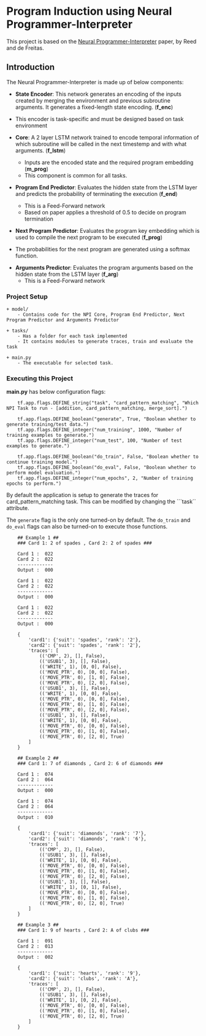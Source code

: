# Program Induction using Neural Programmer-Interpreter

This project is based on the [Neural Programmer-Interpreter](https://arxiv.org/abs/1511.06279) paper, by Reed and de Freitas.

## Introduction ##

The Neural Programmer-Interpreter is made up of below components:

+ **State Encoder**: This network generates an encoding of the inputs created by merging the environment and previous subroutine arguments. It generates a fixed-length state encoding. (**f_enc**)
  
- This encoder is task-specific and must be designed based on task environment
  
+ **Core**: A 2 layer LSTM network trained to encode temporal information of which subroutine will be called in the next timestemp and with what arguments. (**f_lstm**)
    - Inputs are the encoded state and the required program embedding (**m_prog**)
    - This component is common for all tasks.

+ **Program End Predictor**: Evaluates the hidden state from the LSTM layer and predicts the probability of terminating the execution (**f_end**)
    - This is a Feed-Forward network
    - Based on paper applies a threshold of 0.5 to decide on program termination

+ **Next Program Predictor**: Evaluates the program key embedding which is used to compile the next program to be executed (**f_prog**)
  
- The probabilities for the next program are generated using a softmax function.
  
+ **Arguments Predictor**: Evaluates the program arguments based on the hidden state from the LSTM layer (**f_arg**)
    - This is a Feed-Forward network

        
### Project Setup ###
    + model/
        - Contains code for the NPI Core, Program End Predictor, Next Program Predictor and Arguments Predictor
        
    + tasks/
        - Has a folder for each task implemented
        - It contains modules to generate traces, train and evaluate the task
    
    + main.py 
        - The executable for selected task.


### Executing this Project ###

**main.py** has below configuration flags:

```
    tf.app.flags.DEFINE_string("task", "card_pattern_matching", "Which NPI Task to run - [addition, card_pattern_matching, merge_sort].")

    tf.app.flags.DEFINE_boolean("generate", True, "Boolean whether to generate training/test data.")
    tf.app.flags.DEFINE_integer("num_training", 1000, "Number of training examples to generate.")
    tf.app.flags.DEFINE_integer("num_test", 100, "Number of test examples to generate.")

    tf.app.flags.DEFINE_boolean("do_train", False, "Boolean whether to continue training model.")
    tf.app.flags.DEFINE_boolean("do_eval", False, "Boolean whether to perform model evaluation.")
    tf.app.flags.DEFINE_integer("num_epochs", 2, "Number of training epochs to perform.")
```

By default the application is setup to generate the traces for card_pattern_matching task. This can be modified by changing the ```task`` attribute.

The ```generate``` flag is the only one turned-on by default. The ```do_train``` and ```do_eval``` flags can also be turned-on to execute those functions.

```
    ## Example 1 ##
    ### Card 1: 2 of spades , Card 2: 2 of spades ###

    Card 1 :  022
    Card 2 :  022
    -------------
    Output :  000

    Card 1 :  022
    Card 2 :  022
    -------------
    Output :  000

    Card 1 :  022
    Card 2 :  022
    -------------
    Output :  000

    {
        'card1': {'suit': 'spades', 'rank': '2'}, 
        'card2': {'suit': 'spades', 'rank': '2'}, 
        'traces': [
            (('CMP', 2), [], False), 
            (('USUB1', 3), [], False), 
            (('WRITE', 1), [0, 0], False), 
            (('MOVE_PTR', 0), [0, 0], False), 
            (('MOVE_PTR', 0), [1, 0], False), 
            (('MOVE_PTR', 0), [2, 0], False), 
            (('USUB1', 3), [], False), 
            (('WRITE', 1), [0, 0], False), 
            (('MOVE_PTR', 0), [0, 0], False), 
            (('MOVE_PTR', 0), [1, 0], False), 
            (('MOVE_PTR', 0), [2, 0], False), 
            (('USUB1', 3), [], False), 
            (('WRITE', 1), [0, 0], False), 
            (('MOVE_PTR', 0), [0, 0], False), 
            (('MOVE_PTR', 0), [1, 0], False), 
            (('MOVE_PTR', 0), [2, 0], True)
        ]
    }

    ## Example 2 ##
    ### Card 1: 7 of diamonds , Card 2: 6 of diamonds ###

    Card 1 :  074
    Card 2 :  064
    -------------
    Output :  000

    Card 1 :  074
    Card 2 :  064
    -------------
    Output :  010

    {
        'card1': {'suit': 'diamonds', 'rank': '7'}, 
        'card2': {'suit': 'diamonds', 'rank': '6'}, 
        'traces': [
            (('CMP', 2), [], False), 
            (('USUB1', 3), [], False), 
            (('WRITE', 1), [0, 0], False), 
            (('MOVE_PTR', 0), [0, 0], False), 
            (('MOVE_PTR', 0), [1, 0], False), 
            (('MOVE_PTR', 0), [2, 0], False), 
            (('USUB1', 3), [], False), 
            (('WRITE', 1), [0, 1], False), 
            (('MOVE_PTR', 0), [0, 0], False), 
            (('MOVE_PTR', 0), [1, 0], False), 
            (('MOVE_PTR', 0), [2, 0], True)
        ]
    }

    ## Example 3 ##
    ### Card 1: 9 of hearts , Card 2: A of clubs ###

    Card 1 :  091
    Card 2 :  013
    -------------
    Output :  002

    {
        'card1': {'suit': 'hearts', 'rank': '9'}, 
        'card2': {'suit': 'clubs', 'rank': 'A'}, 
        'traces': [
            (('CMP', 2), [], False), 
            (('USUB1', 3), [], False), 
            (('WRITE', 1), [0, 2], False), 
            (('MOVE_PTR', 0), [0, 0], False), 
            (('MOVE_PTR', 0), [1, 0], False), 
            (('MOVE_PTR', 0), [2, 0], True)
        ]
    }

```